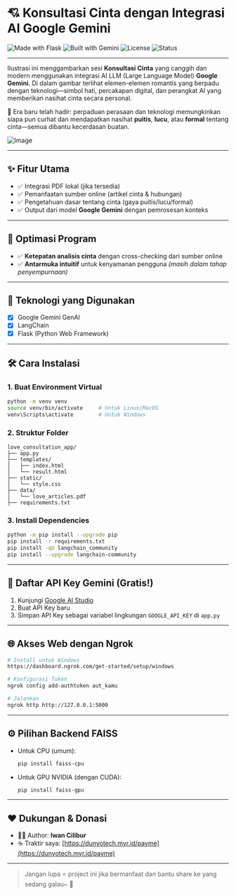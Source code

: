 # 💘 Konsultasi Cinta dengan Integrasi AI Google Gemini

![Made with Flask](https://img.shields.io/badge/Made%20with-Flask-blue?logo=flask)
![Built with Gemini](https://img.shields.io/badge/Built%20with-Gemini-ff69b4?logo=google)
![License](https://img.shields.io/badge/License-MIT-green.svg)
![Status](https://img.shields.io/badge/Status-Beta-yellow)

---

Ilustrasi ini menggambarkan sesi **Konsultasi Cinta** yang canggih dan modern menggunakan integrasi AI LLM (Large Language Model) **Google Gemini**. Di dalam gambar terlihat elemen-elemen romantis yang berpadu dengan teknologi—simbol hati, percakapan digital, dan perangkat AI yang memberikan nasihat cinta secara personal.

🧠 Era baru telah hadir: perpaduan perasaan dan teknologi memungkinkan siapa pun curhat dan mendapatkan nasihat **puitis**, **lucu**, atau **formal** tentang cinta—semua dibantu kecerdasan buatan.

![Image](https://github.com/user-attachments/assets/e69f71d3-7768-44ec-b2c1-97e954584eb4)

---

## ✨ Fitur Utama

- ✅ Integrasi PDF lokal (jika tersedia)
- ✅ Pemanfaatan sumber online (artikel cinta & hubungan)
- ✅ Pengetahuan dasar tentang cinta (gaya puitis/lucu/formal)
- ✅ Output dari model **Google Gemini** dengan pemrosesan konteks

---

## 🚀 Optimasi Program

- ✅ **Ketepatan analisis cinta** dengan cross-checking dari sumber online
- ✅ **Antarmuka intuitif** untuk kenyamanan pengguna *(masih dalam tahap penyempurnaan)*

---

## 🧰 Teknologi yang Digunakan

- [x] Google Gemini GenAI  
- [x] LangChain  
- [x] Flask (Python Web Framework)  

---

## 🛠️ Cara Instalasi

### 1. Buat Environment Virtual

```bash
python -m venv venv
source venv/bin/activate     # Untuk Linux/MacOS
venv\Scripts\activate        # Untuk Windows
````

### 2. Struktur Folder

```
love_consultation_app/
├── app.py
├── templates/
│   ├── index.html
│   └── result.html
├── static/
│   └── style.css
├── data/
│   └── love_articles.pdf
├── requirements.txt
```

### 3. Install Dependencies

```bash
python -m pip install --upgrade pip
pip install -r requirements.txt
pip install -qU langchain_community
pip install --upgrade langchain-community
```

---

## 🔐 Daftar API Key Gemini (Gratis!)

1. Kunjungi [Google AI Studio](https://aistudio.google.com/)
2. Buat API Key baru
3. Simpan API Key sebagai variabel lingkungan `GOOGLE_API_KEY` di `app.py`

---

## 🌐 Akses Web dengan Ngrok

```bash
# Install untuk Windows
https://dashboard.ngrok.com/get-started/setup/windows

# Konfigurasi Token
ngrok config add-authtoken aut_kamu

# Jalankan
ngrok http http://127.0.0.1:5000
```

---

## ⚙️ Pilihan Backend FAISS

* Untuk CPU (umum):

  ```bash
  pip install faiss-cpu
  ```

* Untuk GPU NVIDIA (dengan CUDA):

  ```bash
  pip install faiss-gpu
  ```

---

## ❤️ Dukungan & Donasi

* 👨‍💻 Author: **Iwan Cilibur**
* ☕ Traktir saya: [https://dunyotech.myr.id/payme](https://dunyotech.myr.id/payme)

---

> Jangan lupa ⭐ project ini jika bermanfaat dan bantu share ke yang sedang galau\~ 🌹

```
```
